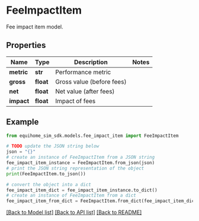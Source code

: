 # FeeImpactItem

Fee impact item model.

## Properties

Name | Type | Description | Notes
------------ | ------------- | ------------- | -------------
**metric** | **str** | Performance metric | 
**gross** | **float** | Gross value (before fees) | 
**net** | **float** | Net value (after fees) | 
**impact** | **float** | Impact of fees | 

## Example

```python
from equihome_sim_sdk.models.fee_impact_item import FeeImpactItem

# TODO update the JSON string below
json = "{}"
# create an instance of FeeImpactItem from a JSON string
fee_impact_item_instance = FeeImpactItem.from_json(json)
# print the JSON string representation of the object
print(FeeImpactItem.to_json())

# convert the object into a dict
fee_impact_item_dict = fee_impact_item_instance.to_dict()
# create an instance of FeeImpactItem from a dict
fee_impact_item_from_dict = FeeImpactItem.from_dict(fee_impact_item_dict)
```
[[Back to Model list]](../README.md#documentation-for-models) [[Back to API list]](../README.md#documentation-for-api-endpoints) [[Back to README]](../README.md)


